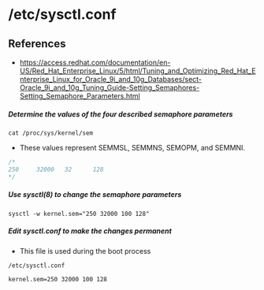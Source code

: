 # /etc/sysctl.conf

## References
* https://access.redhat.com/documentation/en-US/Red_Hat_Enterprise_Linux/5/html/Tuning_and_Optimizing_Red_Hat_Enterprise_Linux_for_Oracle_9i_and_10g_Databases/sect-Oracle_9i_and_10g_Tuning_Guide-Setting_Semaphores-Setting_Semaphore_Parameters.html

##### Determine the values of the four described semaphore parameters
```
cat /proc/sys/kernel/sem
```
* These values represent SEMMSL, SEMMNS, SEMOPM, and SEMMNI.
```c
/*
250     32000   32      128
*/
```

##### Use sysctl(8) to change the semaphore parameters
```
sysctl -w kernel.sem="250 32000 100 128"
```

##### Edit sysctl.conf to make the changes permanent
* This file is used during the boot process
```
/etc/sysctl.conf
```
```
kernel.sem=250 32000 100 128
```
